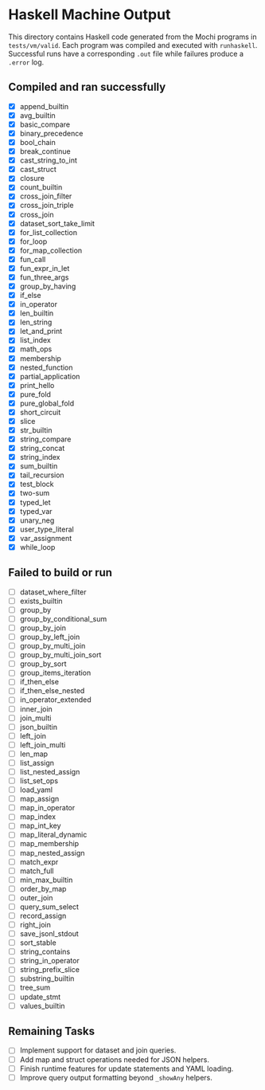 # Haskell Machine Output

This directory contains Haskell code generated from the Mochi programs in `tests/vm/valid`. Each program was compiled and executed with `runhaskell`. Successful runs have a corresponding `.out` file while failures produce a `.error` log.

## Compiled and ran successfully
- [x] append_builtin
- [x] avg_builtin
- [x] basic_compare
- [x] binary_precedence
- [x] bool_chain
- [x] break_continue
- [x] cast_string_to_int
- [x] cast_struct
- [x] closure
- [x] count_builtin
- [x] cross_join_filter
- [x] cross_join_triple
- [x] cross_join
- [x] dataset_sort_take_limit
- [x] for_list_collection
- [x] for_loop
- [x] for_map_collection
- [x] fun_call
- [x] fun_expr_in_let
- [x] fun_three_args
- [x] group_by_having
- [x] if_else
- [x] in_operator
- [x] len_builtin
- [x] len_string
- [x] let_and_print
- [x] list_index
- [x] math_ops
- [x] membership
- [x] nested_function
- [x] partial_application
- [x] print_hello
- [x] pure_fold
- [x] pure_global_fold
- [x] short_circuit
- [x] slice
- [x] str_builtin
- [x] string_compare
- [x] string_concat
- [x] string_index
- [x] sum_builtin
- [x] tail_recursion
- [x] test_block
- [x] two-sum
- [x] typed_let
- [x] typed_var
- [x] unary_neg
- [x] user_type_literal
- [x] var_assignment
- [x] while_loop

## Failed to build or run
- [ ] dataset_where_filter
- [ ] exists_builtin
- [ ] group_by
- [ ] group_by_conditional_sum
- [ ] group_by_join
- [ ] group_by_left_join
- [ ] group_by_multi_join
- [ ] group_by_multi_join_sort
- [ ] group_by_sort
- [ ] group_items_iteration
- [ ] if_then_else
- [ ] if_then_else_nested
- [ ] in_operator_extended
- [ ] inner_join
- [ ] join_multi
- [ ] json_builtin
- [ ] left_join
- [ ] left_join_multi
- [ ] len_map
- [ ] list_assign
- [ ] list_nested_assign
- [ ] list_set_ops
- [ ] load_yaml
- [ ] map_assign
- [ ] map_in_operator
- [ ] map_index
- [ ] map_int_key
- [ ] map_literal_dynamic
- [ ] map_membership
- [ ] map_nested_assign
- [ ] match_expr
- [ ] match_full
- [ ] min_max_builtin
- [ ] order_by_map
- [ ] outer_join
- [ ] query_sum_select
- [ ] record_assign
- [ ] right_join
- [ ] save_jsonl_stdout
- [ ] sort_stable
- [ ] string_contains
- [ ] string_in_operator
- [ ] string_prefix_slice
- [ ] substring_builtin
- [ ] tree_sum
- [ ] update_stmt
- [ ] values_builtin

## Remaining Tasks
- [ ] Implement support for dataset and join queries.
- [ ] Add map and struct operations needed for JSON helpers.
- [ ] Finish runtime features for update statements and YAML loading.
- [ ] Improve query output formatting beyond `_showAny` helpers.
